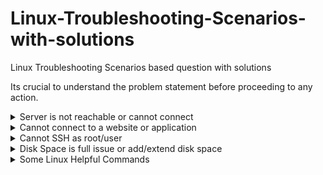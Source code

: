 # Linux-Troubleshooting-Scenarios-with-solutions
Linux Troubleshooting Scenarios based question with solutions

Its crucial to understand the problem statement before proceeding to any action. 

<details>
<summary>Server is not reachable or cannot connect</summary>
<!--All you need is a blank line-->

    . 
    ├── Ping the server by Hostname and IP Address
    │   ├── Hostname/IP Address is pingable
    │   │   ├── Issue might be on the client side as server is reachable
    │   ├── Hostname is not pingable but IP Address is pingable
    │   │   ├── Could be the DNS issue
    │   │   │   ├── check /etc/hosts 
    │   │   │   ├── check /etc/resolv.conf 
    │   │   │   ├── check /etc/nsswitch.conf
    │   │   │   ├── (Optional) DNS can also be defined in the /etc/sysconfig/network-scripts/ifcfg-<interface>
    │   ├── Hostname/IP Address both are not pingable
    │   │   ├── Check the other server on its same network to see if there is Network side access issue or other overall something bad
    │   │   │   ├── False: Issue is not overall network side but its with that host/server
    │   │   │   ├── True: Might be overall network side issue
    │   │   ├── Logged into server by Virtual Console, if the server is PoweredON. Check the uptime
    │   │   ├── Check if the server has the IP, and has UP status of Network interface
    │   │   │   ├── (Optional) Also check IP related information from /etc/sysconfig/network-scripts/ifcfg-<interface>
    │   │   ├── Ping the gateway, also check routes
    │   │   ├── Check Selinux, Firewall rules
    │   │   ├── Check physical cable conn
    └── ...
   
</details>


<details>
<summary>Cannot connect to a website or application</summary>
<!--All you need is a blank line-->

    . 
    ├── Ping the server by Hostname and IP Address
    │   ├── False: Above Troublshooting Diagram "Server is not reachable or cannot connect"
    │   ├── True: Check the service availabilty by using telnet command with port
    │   │   ├── True: Service is running 
    │   │   ├── False: Service is not reachable or running 
    │   │   │   ├── Check the service status using systemctl or other command 
    │   │   │   ├── Check the firewall/selinux
    │   │   │   ├── Check the service logs
    │   │   │   ├── Check the service configuration
    └── ...

</details>

    
<details>
<summary>Cannot SSH as root/user</summary>
<!--All you need is a blank line-->

    . 
    ├── Ping the server by Hostname and IP Address
    │   ├── False: Above Troublshooting Diagram "Server is not reachable or cannot connect"
    │   ├── True: Check the service availabilty by using telnet command with port
    │   │   ├── True: Service is running 
    │   │   │   ├── Issue migh be on client side
    │   │   │   ├── User might be disabled, nologin shell, disabled root login and other configuration
    │   │   ├── False: Service is not reachable or running 
    │   │   │   ├── Check the service status using systemctl or other command 
    │   │   │   ├── Check the firewall/selinux
    │   │   │   ├── Check the service logs
    │   │   │   ├── Check the service configuration
    └── ...

</details>

 

<details>
<summary>Disk Space is full issue or add/extend disk space</summary>
<!--All you need is a blank line-->

    . 
    ├── System Performance degradation detection
    │   ├── Application getting slow/unresponsive
    │   ├── Commands are not running (For Example: as / disk space is full)
    │   ├── Cannot do logging and other etc
    ├── Analyse the issue
    │   ├── df command to find the problematic filesystem space issue
    ├── Action
    │   ├── After finding the specific filesystem, use du command in that filesystem to get which files/directories are large
    │   ├── Compress/remove big files
    │   ├── Move the items to another partition/server
    │   ├── Check the health status of the disks using badblocks command (For Example: #badblocks -v /dev/sda)
    │   ├── Check which process is IO Bound (using iostat)
    │   ├── Create a link to file/dir
    ├── New disk addition
    │   ├── Simple partition
    │   │   ├── Add disk to VM
    │   │   ├── Check the new disk with df/lsblk command
    │   │   ├── fdisk to create partition. Better to have LVM partition
    │   │   ├── Create filesytem and mount it
    │   │   ├── fstab entry for persistent
    │   ├── LVM Partition
    │   │   ├── Add disk to VM
    │   │   ├── Check the new disk with df/lsblk command
    │   │   ├── fdisk to create LVM partition
    │   │   ├── PV, VG, LV
    │   │   ├── Create filesytem and mount it
    │   │   ├── fstab entry for persistent
    │   ├── Extend LVM partition
    │   │   ├── Add disk, and create LVM partition 
    │   │   ├── Add LVM partition (PV) in existing VG
    │   │   ├── Extend LV and resize filesystem
    └── ...

</details>
    
    
<details>
<summary>Some Linux Helpful Commands</summary>
<!--All you need is a blank line-->

```bash
Linux Commands 
  
$nslookup #for DNS resolution
$ip #to get ip address information 
$ping #to check the reachability 
$netstat #show network information like port binding, routes etc.
$df #to get the overall disk usage
$du
$badblocks
$iostat
$lsblk
$fdisk
$pvcreate
$vgcreate
$lvcreate
$vgextend
$lvextend
    
```

</details>
 
 
